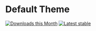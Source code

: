 # Default Theme

[![Downloads this Month](https://img.shields.io/packagist/dm/apigen/theme-default.svg?style=flat-square)](https://packagist.org/packages/apigen/theme-default)
[![Latest stable](https://img.shields.io/packagist/v/apigen/theme-default.svg?style=flat-square)](https://packagist.org/packages/apigen/theme-default)
